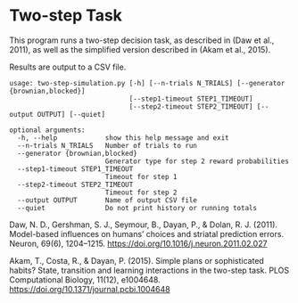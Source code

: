 # Two-step Task

This program runs a two-step decision task, as described in (Daw et al., 2011), as well as the simplified version described in (Akam et al., 2015).

Results are output to a CSV file.

```
usage: two-step-simulation.py [-h] [--n-trials N_TRIALS] [--generator {brownian,blocked}]
                              [--step1-timeout STEP1_TIMEOUT]
                              [--step2-timeout STEP2_TIMEOUT] [--output OUTPUT] [--quiet]

optional arguments:
  -h, --help            show this help message and exit
  --n-trials N_TRIALS   Number of trials to run
  --generator {brownian,blocked}
                        Generator type for step 2 reward probabilities
  --step1-timeout STEP1_TIMEOUT
                        Timeout for step 1
  --step2-timeout STEP2_TIMEOUT
                        Timeout for step 2
  --output OUTPUT       Name of output CSV file
  --quiet               Do not print history or running totals

```

Daw, N. D., Gershman, S. J., Seymour, B., Dayan, P., & Dolan, R. J. (2011). Model-based influences on humans’ choices and striatal prediction errors. Neuron, 69(6), 1204–1215. https://doi.org/10.1016/j.neuron.2011.02.027

Akam, T., Costa, R., & Dayan, P. (2015). Simple plans or sophisticated habits? State, transition and learning interactions in the two-step task. PLOS Computational Biology, 11(12), e1004648. https://doi.org/10.1371/journal.pcbi.1004648
